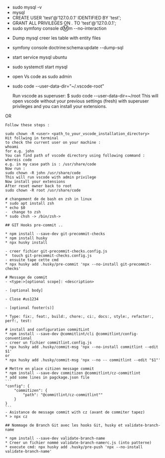 * sudo mysql -v
* mysql
* CREATE USER 'test'@'127.0.0.1' IDENTIFIED BY 'test';
* GRANT ALL PRIVILEGES ON *.* TO 'test'@'127.0.0.1';
* sudo symfony console d:m:m --no-interaction
- Dump mysql creer les table with entity files
* symfony console doctrine:schema:update --dump-sql

- start service mysql ubuntu
* sudo systemctl start mysql

- open Vs code as sudo admin
* sudo code --user-data-dir="~/.vscode-root"



    Run vscode as superuser:
    $ sudo code --user-data-dir=~/root
    This will open vscode without your previous settings (fresh) with superuser privileges and you can install your extensions.

OR

    Follow these steps :

    sudo chown -R <user> <path_to_your_vscode_installation_directory>
    Hit follwing in terminal
    to check the current user on your machine :
    whoami
    for e.g. john
    You can find path of vscode directory using following command :
    whereis code
    e.g. in my case path is : /usr/share/code
    Now run :
    sudo chown -R john /usr/share/code
    This will run vscode with admin privilege
    Now install your extensions
    After reset owner back to root
    sudo chown -R root /usr/share/code

    # changement de de bash en zsh in linux
    * sudo apt install zsh
    * echo $0 
    -  change to zsh
    * sudo chsh -> /bin/zsh->

    ## GIT Hooks pre-commit ..

    * npm install --save-dev git-precommit-checks
    * npm install husky
    * npx husky install

    - creer fichier git-precommit-checks.config.js
    *  touch git-precommit-checks.config.js
    - ensuite tape cette cmd
    * npx husky add .husky/pre-commit 'npx --no-install git-precommit-checks'

    # Message de commit 
    - <type:>[optional scope]: <description>

    - [optional body]

    - Close #us1234

    - [optional footer(s)]

    * Type: fix:, feat:, build:, chore:, ci:, docs:, style:, refactor:, perf:, test:

    # install and configuration commitLint
    * npm install --save-dev @commitlint/cli @commitlint/config-conventional
    - creer un fichier commitlint.config.js
    * npx husky add .husky/commit-msg 'npx --no-install commitlint --edit $1'
    or
    * npx husky add .husky/commit-msg 'npx --no -- commitlint --edit "$1"'

    # Mettre en place citizen message commit
    * npm install --save-dev commitizen @commitlint/cz-commitlint
    * add some lines in pagckage.json file
    ```
    "config": {
        "commitizen": {
            "path": "@commitlint/cz-commitlint""
        }
    }
    ```
    - Asistance de message commit with cz (avant de commiter tapez)
    * > npx cz

    ## Nommage de Branch Git avec les hooks Git, husky et validate-branch-name

    * npm install --save-dev validate-branch-name
    * Creer un fichier nommé validate-branch-namerc.js (into patterne)
    * execute cmd: npx husky add .husky/pre-push 'npx --no-install validate-branch-name'










